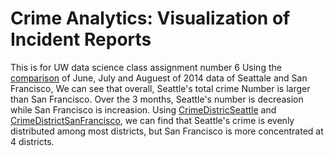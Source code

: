 # Crime Analytics: Visualization of Incident Reports
This is for UW data science class assignment number 6
Using the <a href="https://github.com/HongliuZheng/UWClass/blob/master/Month678.pdf">comparison</a> of June, July and Auguest of 2014 data of Seattale and San Francisco, We can see that overall, Seattle's total crime Number is larger than San Francisco. Over the 3 months, Seattle's number is decreasion while San Francisco is increasion.
Using <a href="https://github.com/HongliuZheng/UWClass/blob/master/CrimeDistricSeattle.pdf"> CrimeDistricSeattle</a> and 
<a href="https://github.com/HongliuZheng/UWClass/blob/master/CrimeDistrictSanFrancisco.pdf"> CrimeDistrictSanFrancisco</a>, we can find that Seattle's crime is evenly distributed among most districts, but San Francisco is more concentrated at 4 districts.
